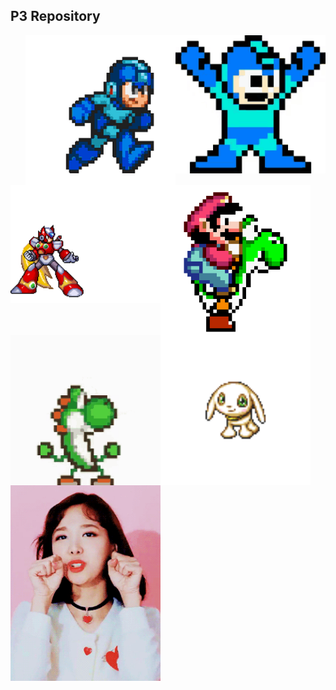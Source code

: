 
## P3 Repository


 <img src="source/tenor.gif" width="240" align="right"> 

  


 <img src="source/mega.gif" width="240" align="right"> 

  <img src="source/mario.gif" width="240" align="center"> 

  <img src="source/zero.gif" width="240" align="left"> 
  
  <img src="source/Salamon2.gif" width="240" align="center"> 
  
  <img src="source/yoshi2.gif" width="240" align = "left"> 
  
  
  <img src="source/heh.gif" width="240" align="left">
